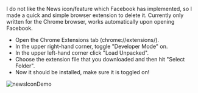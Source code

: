 I do not like the News icon/feature which Facebook has implemented, so I made a quick and simple browser extension to delete it. Currently only written for the Chrome browser, works automatically upon opening Facebook.

- Open the Chrome Extensions tab (chrome://extensions/).
- In the upper right-hand corner, toggle "Developer Mode" on.
- In the upper left-hand corner click "Load Unpacked".
- Choose the extension file that you downloaded and then hit "Select Folder".
- Now it should be installed, make sure it is toggled on!




![newsIconDemo](https://user-images.githubusercontent.com/10662057/142732976-990944c2-a9f0-4ddf-89db-cd25edb790b5.jpg)
